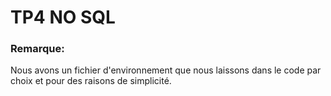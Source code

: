 # TP4 NO SQL

### Remarque:
Nous avons un fichier d'environnement que nous laissons dans le code par choix et pour des raisons de simplicité.
